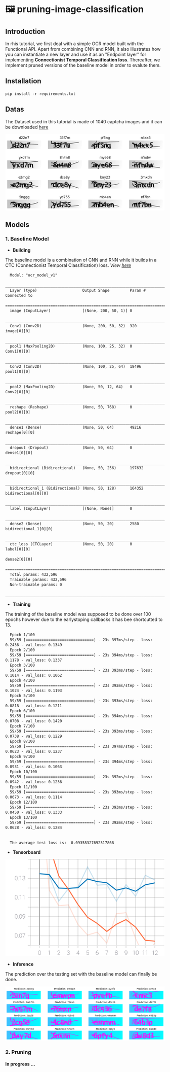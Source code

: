 # :framed_picture: pruning-image-classification

## Introduction

In rhis tutorial, we first deal with a simple OCR model built with the Functional API. Apart from combining CNN and RNN, it also illustrates how you can instantiate a new layer and use it as an "Endpoint layer" for implementing **Connectionist Temporal Classification loss**. Thereafter, we implement pruned versions of the baseline model in order to evalute them.

## Installation

`pip install -r requirements.txt`

## Datas

The Dataset used in this tutorial is made of 1040  captcha images and it can be downloaded [here](https://github.com/IsmaelMekene/pruning-image-classification/blob/main/data/captchas.zip)

<p align="center">
  <img title= "Data Visualisation" src="https://github.com/IsmaelMekene/pruning-image-classification/blob/main/data/viz_captcha.png" alt="Visualize fee captchas">
</p>


## Models

### 1. Baseline Model

- **Building**

The baseline model is a combination of CNN and RNN while it builds in a CTC (Connectionist Temporal Classification) loss.
*View [here](https://github.com/IsmaelMekene/pruning-image-classification/blob/main/models/baseline_model.py)*


      Model: "ocr_model_v1"
      __________________________________________________________________________________________________
      Layer (type)                    Output Shape         Param #     Connected to                     
      ==================================================================================================
      image (InputLayer)              [(None, 200, 50, 1)] 0                                            
      __________________________________________________________________________________________________
      Conv1 (Conv2D)                  (None, 200, 50, 32)  320         image[0][0]                      
      __________________________________________________________________________________________________
      pool1 (MaxPooling2D)            (None, 100, 25, 32)  0           Conv1[0][0]                      
      __________________________________________________________________________________________________
      Conv2 (Conv2D)                  (None, 100, 25, 64)  18496       pool1[0][0]                      
      __________________________________________________________________________________________________
      pool2 (MaxPooling2D)            (None, 50, 12, 64)   0           Conv2[0][0]                      
      __________________________________________________________________________________________________
      reshape (Reshape)               (None, 50, 768)      0           pool2[0][0]                      
      __________________________________________________________________________________________________
      dense1 (Dense)                  (None, 50, 64)       49216       reshape[0][0]                    
      __________________________________________________________________________________________________
      dropout (Dropout)               (None, 50, 64)       0           dense1[0][0]                     
      __________________________________________________________________________________________________
      bidirectional (Bidirectional)   (None, 50, 256)      197632      dropout[0][0]                    
      __________________________________________________________________________________________________
      bidirectional_1 (Bidirectional) (None, 50, 128)      164352      bidirectional[0][0]              
      __________________________________________________________________________________________________
      label (InputLayer)              [(None, None)]       0                                            
      __________________________________________________________________________________________________
      dense2 (Dense)                  (None, 50, 20)       2580        bidirectional_1[0][0]            
      __________________________________________________________________________________________________
      ctc_loss (CTCLayer)             (None, 50, 20)       0           label[0][0]                      
                                                                       dense2[0][0]                     
      ==================================================================================================
      Total params: 432,596
      Trainable params: 432,596
      Non-trainable params: 0
      __________________________________________________________________________________________________
      
      
      
- **Training**

The training of the baseline model was supposed to be done over 100 epochs however due to the earlystoping callbacks it has bee shortcutted to 13.



      Epoch 1/100
      59/59 [==============================] - 23s 397ms/step - loss: 0.2436 - val_loss: 0.1349
      Epoch 2/100
      59/59 [==============================] - 23s 394ms/step - loss: 0.1178 - val_loss: 0.1337
      Epoch 3/100
      59/59 [==============================] - 23s 393ms/step - loss: 0.1014 - val_loss: 0.1062
      Epoch 4/100
      59/59 [==============================] - 23s 392ms/step - loss: 0.1024 - val_loss: 0.1193
      Epoch 5/100
      59/59 [==============================] - 23s 393ms/step - loss: 0.0818 - val_loss: 0.1211
      Epoch 6/100
      59/59 [==============================] - 23s 394ms/step - loss: 0.0708 - val_loss: 0.1420
      Epoch 7/100
      59/59 [==============================] - 23s 393ms/step - loss: 0.0738 - val_loss: 0.1229
      Epoch 8/100
      59/59 [==============================] - 23s 397ms/step - loss: 0.0623 - val_loss: 0.1237
      Epoch 9/100
      59/59 [==============================] - 23s 394ms/step - loss: 0.0931 - val_loss: 0.1063
      Epoch 10/100
      59/59 [==============================] - 23s 392ms/step - loss: 0.0942 - val_loss: 0.1236
      Epoch 11/100
      59/59 [==============================] - 23s 393ms/step - loss: 0.0673 - val_loss: 0.1114
      Epoch 12/100
      59/59 [==============================] - 23s 393ms/step - loss: 0.0450 - val_loss: 0.1333
      Epoch 13/100
      59/59 [==============================] - 23s 392ms/step - loss: 0.0628 - val_loss: 0.1284
      
      
      The average test loss is:  0.09358327692517868
      
      
- **Tensorboard**

<p align="center">
  <img title= "Baseline model" src="https://github.com/IsmaelMekene/pruning-image-classification/blob/main/data/loss_captcha.svg">
</p>

- **Inference**

The prediction over the testing set with the baseline model can finally be done.

<p align="center">
  <img title= "Prediction Baseline model" src="https://github.com/IsmaelMekene/pruning-image-classification/blob/main/data/pred_captcha.png">
</p>


### 2. Pruning

#### In progress ...
